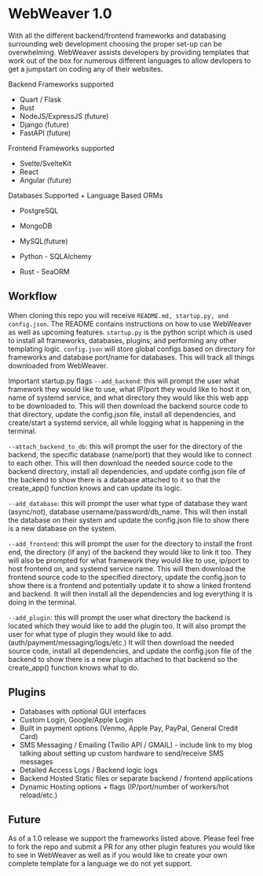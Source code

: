 # WebWeaver 1.0

With all the different backend/frontend frameworks and databasing surrounding web development choosing the proper set-up can be overwhelming. WebWeaver assists developers by providing templates that work out of the box for numerous different languages to allow devlopers to get a jumpstart on coding any of their websites. 

Backend Frameworks supported
- Quart / Flask
- Rust
- NodeJS/ExpressJS (future)
- Django (future)
- FastAPI (future)

Frontend Frameworks supported
- Svelte/SvelteKit
- React
- Angular (future)

Databases Supported + Language Based ORMs
- PostgreSQL
- MongoDB
- MySQL(future)

- Python - SQLAlchemy
- Rust - SeaORM

## Workflow

When cloning this repo you will receive `README.md, startup.py, and config.json`. The README contains instructions on how to use WebWeaver as well as upcoming features. `startup.py` is the python script which is used to install all frameworks, databases, plugins, and performing any other templating logic. `config.json` will store global configs based on directory for frameworks and database port/name for databases. This will track all things downloaded from WebWeaver.

Important startup.py flags
`--add_backend`: this will prompt the user what framework they would like to use, what IP/port they would like to host it on, name of systemd service, and what directory they would like this web app to be downloaded to. This will then download the backend source code to that directory, update the config.json file, install all dependencies, and create/start a systemd service, all while logging what is happening in the terminal.

`--attach_backend_to_db`: this will prompt the user for the directory of the backend, the specific database (name/port) that they would like to connect to each other. This will then download the needed source code to the backend directory, install all dependencies, and update config.json file of the backend to show there is a database attached to it so that the create_app() function knows and can update its logic.

`--add_database`: this will prompt the user what type of database they want (async/not), database username/password/db_name. This will then install the database on their system and update the config.json file to show there is a new database on the system.

`--add_frontend`: this will prompt the user for the directory to install the front end, the directory (if any) of the backend they would like to link it too. They will also be prompted for what framework they would like to use, ip/port to host frontend on, and systemd service name. This will then download the frontend source code to the specified directory, update the config.json to show there is a frontend and potentially update it to show a linked frontend and backend. It will then install all the dependencies and log everything it is doing in the terminal.

`--add_plugin`: this will prompt the user what directory the backend is located which they would like to add the plugin too. It will also prompt the user for what type of plugin they would like to add. (auth/payment/messaging/logs/etc.) It will then download the needed source code, install all dependencies, and update the config.json file of the backend to show there is a new plugin attached to that backend so the create_app() function knows what to do.

## Plugins
- Databases with optional GUI interfaces
- Custom Login, Google/Apple Login
- Built in payment options (Venmo, Apple Pay, PayPal, General Credit Card)
- SMS Messaging / Emailing (Twilio API / GMAIL) - include link to my blog talking about setting up custom hardware to send/receive SMS messages
- Detailed Access Logs / Backend logic logs
- Backend Hosted Static files or separate backend / frontend applications
- Dynamic Hosting options + flags (IP/port/number of workers/hot reload/etc.)

## Future

As of a 1.0 release we support the frameworks listed above. Please feel free to fork the repo and submit a PR for any other plugin features you would like to see in WebWeaver as well as if you would like to create your own complete template for a language we do not yet support.